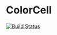 # ColorCell
[![Build Status](https://travis-ci.com/alu0100886306/ColorCell.svg?token=nfeNjGvyENYrShmHCpe9&branch=master)](https://travis-ci.com/alu0100886306/ColorCell)
